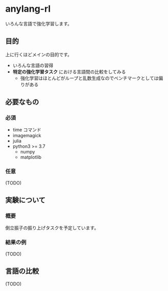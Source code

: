 # anylang-rl

いろんな言語で強化学習します。

## 目的

上に行くほどメインの目的です。

- いろんな言語の習得
- **特定の強化学習タスク** における言語間の比較をしてみる
  - 強化学習はほとんどがループと乱数生成なのでベンチマークとしては偏りがある

## 必要なもの

### 必須

- time コマンド
- imagemagick
- julia
- python3 >= 3.7
  - numpy
  - matplotlib

### 任意

(TODO)

## 実験について

### 概要

倒立振子の振り上げタスクを予定しています。

### 結果の例

(TODO)

## 言語の比較

(TODO)
